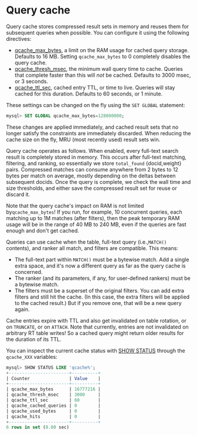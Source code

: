# Query cache

Query cache stores compressed result sets in memory and reuses them for subsequent queries when possible. You can configure it using the following directives:

* [qcache_max_bytes](../Server_settings/Searchd.md#qcache_max_bytes), a limit on the RAM usage for cached query storage. Defaults to 16 MB. Setting `qcache_max_bytes` to 0 completely disables the query cache.
* [qcache_thresh_msec](../Server_settings/Searchd.md#qcache_thresh_msec), the minimum wall query time to cache. Queries that complete faster than this will *not* be cached. Defaults to 3000 msec, or 3 seconds.
* [qcache_ttl_sec](../Server_settings/Searchd.md#qcache_ttl_sec), cached entry TTL, or time to live. Queries will stay cached for this duration. Defaults to 60 seconds, or 1 minute.

These settings can be changed on the fly using the `SET GLOBAL` statement:

```sql
mysql> SET GLOBAL qcache_max_bytes=128000000;
```

These changes are applied immediately, and cached result sets that no longer satisfy the constraints are immediately discarded. When reducing the cache size on the fly, MRU (most recently used) result sets win.

Query cache operates as follows. When enabled, every full-text search result is completely stored in memory. This occurs after full-text matching, filtering, and ranking, so essentially we store `total_found` {docid,weight} pairs. Compressed matches can consume anywhere from 2 bytes to 12 bytes per match on average, mostly depending on the deltas between subsequent docids. Once the query is complete, we check the wall time and size thresholds, and either save the compressed result set for reuse or discard it.

Note that the query cache's impact on RAM is not limited by`qcache_max_bytes`! If you run, for example, 10 concurrent queries, each matching up to 1M matches (after filters), then the peak temporary RAM usage will be in the range of 40 MB to 240 MB, even if the queries are fast enough and don't get cached.

Queries can use cache when the table, full-text query (i.e.,`MATCH()` contents), and ranker all match, and filters are compatible. This means:

*   The full-text part within `MATCH()` must be a bytewise match. Add a single extra space, and it's now a different query as far as the query cache is concerned.
*   The ranker (and its parameters, if any, for user-defined rankers) must be a bytewise match.
*   The filters must be a superset of the original filters. You can add extra filters and still hit the cache. (In this case, the extra filters will be applied to the cached result.) But if you remove one, that will be a new query again.

Cache entries expire with TTL and also get invalidated on table rotation, or on  `TRUNCATE`, or on `ATTACH`.  Note that currently, entries are not invalidated on arbitrary RT table writes! So a cached query might return older results for the duration of its TTL.

You can inspect the current cache status with [SHOW STATUS](../Node_info_and_management/Node_status.md#SHOW-STATUS) through the `qcache_XXX` variables:

```sql
mysql> SHOW STATUS LIKE 'qcache%';
+-----------------------+----------+
| Counter               | Value    |
+-----------------------+----------+
| qcache_max_bytes      | 16777216 |
| qcache_thresh_msec    | 3000     |
| qcache_ttl_sec        | 60       |
| qcache_cached_queries | 0        |
| qcache_used_bytes     | 0        |
| qcache_hits           | 0        |
+-----------------------+----------+
6 rows in set (0.00 sec)
```
<!-- proofread -->

